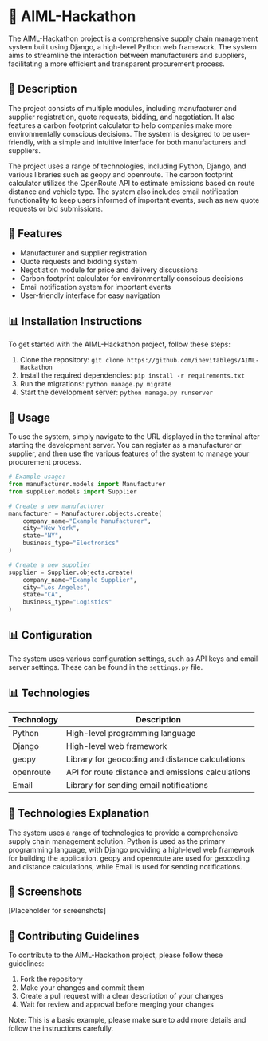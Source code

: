 # 🚀 AIML-Hackathon
The AIML-Hackathon project is a comprehensive supply chain management system built using Django, a high-level Python web framework. The system aims to streamline the interaction between manufacturers and suppliers, facilitating a more efficient and transparent procurement process.

## 📝 Description
The project consists of multiple modules, including manufacturer and supplier registration, quote requests, bidding, and negotiation. It also features a carbon footprint calculator to help companies make more environmentally conscious decisions. The system is designed to be user-friendly, with a simple and intuitive interface for both manufacturers and suppliers.

The project uses a range of technologies, including Python, Django, and various libraries such as geopy and openroute. The carbon footprint calculator utilizes the OpenRoute API to estimate emissions based on route distance and vehicle type. The system also includes email notification functionality to keep users informed of important events, such as new quote requests or bid submissions.

## 🚀 Features
* Manufacturer and supplier registration
* Quote requests and bidding system
* Negotiation module for price and delivery discussions
* Carbon footprint calculator for environmentally conscious decisions
* Email notification system for important events
* User-friendly interface for easy navigation

## 📊 Installation Instructions
To get started with the AIML-Hackathon project, follow these steps:
1. Clone the repository: `git clone https://github.com/inevitablegs/AIML-Hackathon`
2. Install the required dependencies: `pip install -r requirements.txt`
3. Run the migrations: `python manage.py migrate`
4. Start the development server: `python manage.py runserver`

## 📝 Usage
To use the system, simply navigate to the URL displayed in the terminal after starting the development server. You can register as a manufacturer or supplier, and then use the various features of the system to manage your procurement process.

```python
# Example usage:
from manufacturer.models import Manufacturer
from supplier.models import Supplier

# Create a new manufacturer
manufacturer = Manufacturer.objects.create(
    company_name="Example Manufacturer",
    city="New York",
    state="NY",
    business_type="Electronics"
)

# Create a new supplier
supplier = Supplier.objects.create(
    company_name="Example Supplier",
    city="Los Angeles",
    state="CA",
    business_type="Logistics"
)
```

## 📊 Configuration
The system uses various configuration settings, such as API keys and email server settings. These can be found in the `settings.py` file.

## 📊 Technologies
| Technology | Description |
| --- | --- |
| Python | High-level programming language |
| Django | High-level web framework |
| geopy | Library for geocoding and distance calculations |
| openroute | API for route distance and emissions calculations |
| Email | Library for sending email notifications |

## 🤖 Technologies Explanation
The system uses a range of technologies to provide a comprehensive supply chain management solution. Python is used as the primary programming language, with Django providing a high-level web framework for building the application. geopy and openroute are used for geocoding and distance calculations, while Email is used for sending notifications.

## 📸 Screenshots
[Placeholder for screenshots]

## 🤝 Contributing Guidelines
To contribute to the AIML-Hackathon project, please follow these guidelines:
1. Fork the repository
2. Make your changes and commit them
3. Create a pull request with a clear description of your changes
4. Wait for review and approval before merging your changes

Note: This is a basic example, please make sure to add more details and follow the instructions carefully.
